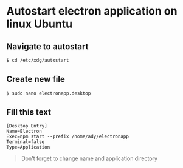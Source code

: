 # Autostart electron application on linux Ubuntu

## Navigate to autostart
```sh
$ cd /etc/xdg/autostart
```

## Create new file
```sh
$ sudo nano electronapp.desktop
```

## Fill this text
```
[Desktop Entry]
Name=Electron
Exec=npm start --prefix /home/ady/electronapp
Terminal=false
Type=Application
```

> Don't forget to change name and application directory 
